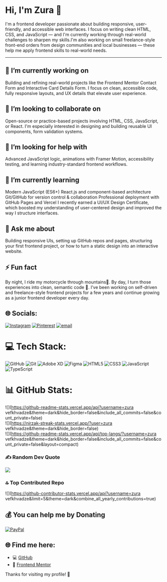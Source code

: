 
# Hi, I'm Zura 👋

I'm a frontend developer passionate about building responsive, user-friendly, and accessible web interfaces. I focus on writing clean HTML, CSS, and JavaScript — and I'm currently working through real-world challenges to sharpen my skills.I'm also working on small freelance-style front-end orders from design communities and local businesses — these help me apply frontend skills to real-world needs.

---
## 🔭 I’m currently working on  
Building and refining real-world projects like the Frontend Mentor Contact Form and Interactive Card Details Form. I focus on clean, accessible code, fully responsive layouts, and UX details that elevate user experience.

## 👯 I’m looking to collaborate on  
Open-source or practice-based projects involving HTML, CSS, JavaScript, or React. I'm especially interested in designing and building reusable UI components, form validation systems.

## 🤝 I’m looking for help with  
Advanced JavaScript logic, animations with Framer Motion, accessibility testing, and learning industry-standard frontend workflows.

## 🌱 I’m currently learning  
Modern JavaScript (ES6+)
React.js and component-based architecture
Git/GitHub for version control & collaboration
Professional deployment with GitHub Pages and Vercel
I recently earned a UI/UX Design Certificate, which boosted my understanding of user-centered design and improved the way I structure interfaces.

## 💬 Ask me about  
Building responsive UIs, setting up GitHub repos and pages, structuring your first frontend project, or how to turn a static design into an interactive website.

## ⚡ Fun fact  
By night, I ride my motorcycle through mountains🌄. By day, I turn those experiences into clean, semantic code 🧠.
I’ve been working on self-driven and freelance-style frontend projects for a few years and continue growing as a junior frontend developer every day.

## 🌐 Socials:
[![Instagram](https://img.shields.io/badge/Instagram-%23E4405F.svg?logo=Instagram&logoColor=white)](https://instagram.com/z.vepkhvadze) [![Pinterest](https://img.shields.io/badge/Pinterest-%23E60023.svg?logo=Pinterest&logoColor=white)](https://pinterest.com/https://pin.it/6IIlXV7Ta) [![email](https://img.shields.io/badge/Email-D14836?logo=gmail&logoColor=white)](mailto:zura.vefkhvadze97@gmail.com) 

# 💻 Tech Stack:
![GitHub](https://img.shields.io/badge/github-%23121011.svg?style=for-the-badge&logo=github&logoColor=white) ![Git](https://img.shields.io/badge/git-%23F05033.svg?style=for-the-badge&logo=git&logoColor=white) ![Adobe XD](https://img.shields.io/badge/Adobe%20XD-470137?style=for-the-badge&logo=Adobe%20XD&logoColor=#FF61F6) ![Figma](https://img.shields.io/badge/figma-%23F24E1E.svg?style=for-the-badge&logo=figma&logoColor=white) ![HTML5](https://img.shields.io/badge/html5-%23E34F26.svg?style=for-the-badge&logo=html5&logoColor=white) ![CSS3](https://img.shields.io/badge/css3-%231572B6.svg?style=for-the-badge&logo=css3&logoColor=white) ![JavaScript](https://img.shields.io/badge/javascript-%23323330.svg?style=for-the-badge&logo=javascript&logoColor=%23F7DF1E) ![TypeScript](https://img.shields.io/badge/typescript-%23007ACC.svg?style=for-the-badge&logo=typescript&logoColor=white)
# 📊 GitHub Stats:
![](https://github-readme-stats.vercel.app/api?username=zura vefkhvadze&theme=dark&hide_border=false&include_all_commits=false&count_private=false)<br/>
![](https://nirzak-streak-stats.vercel.app/?user=zura vefkhvadze&theme=dark&hide_border=false)<br/>
![](https://github-readme-stats.vercel.app/api/top-langs/?username=zura vefkhvadze&theme=dark&hide_border=false&include_all_commits=false&count_private=false&layout=compact)

### ✍️ Random Dev Quote
![](https://quotes-github-readme.vercel.app/api?type=horizontal&theme=radical)

### 🔝 Top Contributed Repo
![](https://github-contributor-stats.vercel.app/api?username=zura vefkhvadze&limit=5&theme=dark&combine_all_yearly_contributions=true)

  ## 💰 You can help me by Donating
  [![PayPal](https://img.shields.io/badge/PayPal-00457C?style=for-the-badge&logo=paypal&logoColor=white)](https://paypal.me/@mammba) 

## 🌐 Find me here:

- 💻 [GitHub](https://github.com/notorious-code)
- 🎯 [Frontend Mentor](https://www.frontendmentor.io/profile/notorious-code)

Thanks for visiting my profile! 🙌
